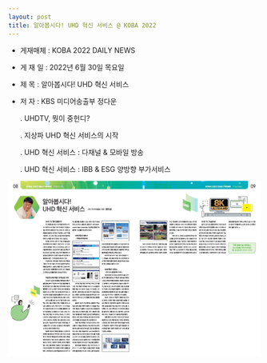```yaml
---
layout: post
title: 알아봅시다! UHD 혁신 서비스 @ KOBA 2022
---
```


- 게재매체 : KOBA 2022 DAILY NEWS 
- 게 재 일 : 2022년 6월 30일 목요일
- 제    목 : 알아봅시다! UHD 혁신 서비스
- 저    자 : KBS 미디어송출부 정다운

   . UHDTV, 뭣이 중헌디?
   
   . 지상파 UHD 혁신 서비스의 시작
   
   . UHD 혁신 서비스 : 다채널 & 모바일 방송
   
   . UHD 혁신 서비스 : IBB & ESG 양방향 부가서비스 
   
![그림](/images/KOBA2022_DailyNews.jpg)
